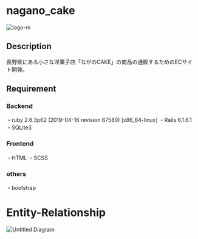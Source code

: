 # nagano_cake
![logo-m](https://user-images.githubusercontent.com/106795266/180699711-b76a2525-8cb3-4699-8765-ca723b39a42a.png)

## Description
長野県にある小さな洋菓子店「ながのCAKE」の商品の通販するためのECサイト開発。

## Requirement

### Backend
・ruby 2.6.3p62 (2019-04-16 revision 67580) [x86_64-linux]
・Rails 6.1.6.1
・SQLite3

### Frontend
・HTML
・SCSS

### others
・bootstrap

# Entity-Relationship

![Untitled Diagram](https://user-images.githubusercontent.com/106795266/180702405-3121eb88-aa41-4ca3-9fd5-e06709ae336d.jpg)
